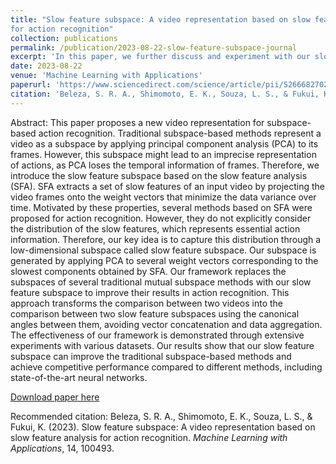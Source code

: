 ```yaml
---
title: "Slow feature subspace: A video representation based on slow feature analysis
for action recognition"
collection: publications
permalink: /publication/2023-08-22-slow-feature-subspace-journal
excerpt: 'In this paper, we further discuss and experiment with our slow feature subspace.'
date: 2023-08-22
venue: 'Machine Learning with Applications'
paperurl: 'https://www.sciencedirect.com/science/article/pii/S2666827023000464'
citation: 'Beleza, S. R. A., Shimomoto, E. K., Souza, L. S., & Fukui, K. (2023). Slow feature subspace: A video representation based on slow feature analysis for action recognition. <i>Machine Learning with Applications</i>, 14, 100493.'
---
```

Abstract: This paper proposes a new video representation for subspace-based action recognition. Traditional subspace-based methods represent a video as a subspace by applying principal component analysis (PCA) to its frames. However, this subspace might lead to an imprecise representation of actions, as PCA loses the temporal information of frames. Therefore, we introduce the slow feature subspace based on the slow feature analysis (SFA). SFA extracts a set of slow features of an input video by projecting the video frames onto the weight vectors that minimize the data variance over time. Motivated by these properties, several methods based on SFA were proposed for action recognition. However, they do not explicitly consider the distribution of the slow features, which represents essential action information. Therefore, our key idea is to capture this distribution through a low-dimensional subspace called slow feature subspace. Our subspace is generated by applying PCA to several weight vectors corresponding to the slowest components obtained by SFA. Our framework replaces the subspaces of several traditional mutual subspace methods with our slow feature subspace to improve their results in action recognition. This approach transforms the comparison between two videos into the comparison between two slow feature subspaces using the canonical angles between them, avoiding vector concatenation and data aggregation. The effectiveness of our framework is demonstrated through extensive experiments with various datasets. Our results show that our slow feature subspace can improve the traditional subspace-based methods and achieve competitive performance compared to different methods, including state-of-the-art neural networks.

[Download paper here](https://www.sciencedirect.com/science/article/pii/S2666827023000464)

Recommended citation: Beleza, S. R. A., Shimomoto, E. K., Souza, L. S., & Fukui, K. (2023). Slow feature subspace: A video representation based on slow feature analysis for action recognition. <i>Machine Learning with Applications</i>, 14, 100493.